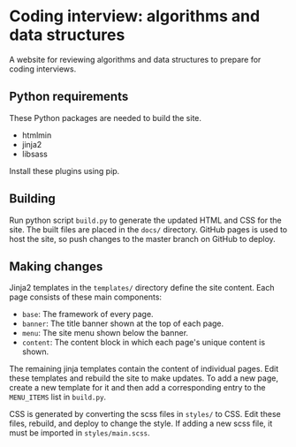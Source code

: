# Coding interview: algorithms and data structures

A website for reviewing algorithms and data structures to prepare
for coding interviews.

## Python requirements

These Python packages are needed to build the site.
- htmlmin
- jinja2
- libsass

Install these plugins using pip.

## Building

Run python script `build.py` to generate the updated HTML and CSS for the
site. The built files are placed in the `docs/` directory. GitHub pages is used
to host the site, so push changes to the master branch on GitHub to deploy.

## Making changes

Jinja2 templates in the `templates/` directory define the site content.
Each page consists of these main components:
- `base`: The framework of every page.
- `banner`: The title banner shown at the top of each page.
- `menu`: The site menu shown below the banner.
- `content`: The content block in which each page's unique content is shown.

The remaining jinja templates contain the content of individual pages. Edit
these templates and rebuild the site to make updates. To add a new page, create
a new template for it and then add a corresponding entry to the `MENU_ITEMS`
list in `build.py`.

CSS is generated by converting the scss files in `styles/` to CSS. Edit these
files, rebuild, and deploy to change the style. If adding a new scss file,
it must be imported in `styles/main.scss`.
